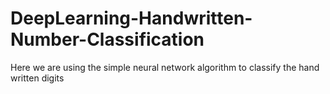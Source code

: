 # DeepLearning-Handwritten-Number-Classification
Here we are using the simple neural network algorithm to classify the hand written digits
